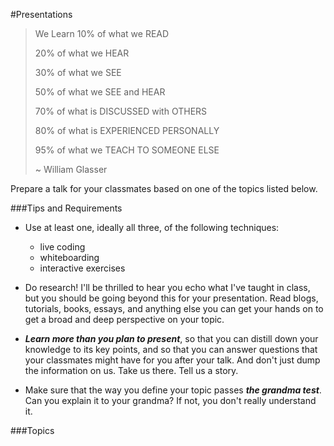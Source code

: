 #Presentations

>We Learn
>10% of what we READ
>
>20% of what we HEAR
>
>30% of what we SEE
>
>50% of what we SEE and HEAR
>
>70% of what is DISCUSSED with OTHERS
>
>80% of what is EXPERIENCED PERSONALLY
>
>95% of what we TEACH TO SOMEONE ELSE
>
>  ~ William Glasser

Prepare a talk for your classmates based on one of the topics listed below. 

###Tips and Requirements

- Use at least one, ideally all three, of the following techniques:
  - live coding
  - whiteboarding
  - interactive exercises

- Do research! I'll be thrilled to hear you echo what I've taught in class, but you should be going beyond this for your presentation. Read blogs, tutorials, books, essays, and anything else you can get your hands on to get a broad and deep perspective on your topic. 

- ***Learn more than you plan to present***, so that you can distill down your knowledge to its key points, and so that you can answer questions that your classmates might have for you after your talk. And don't just dump the information on us. Take us there. Tell us a story. 

- Make sure that the way you define your topic passes ***the grandma test***. Can you explain it to your grandma? If not, you don't really understand it. 


###Topics

